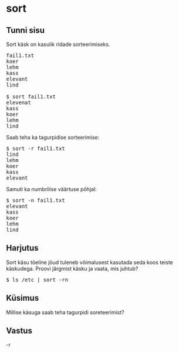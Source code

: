 # sort

## Tunni sisu

Sort käsk on kasulik ridade sorteerimiseks.

<pre>
fail1.txt
koer
lehm
kass
elevant
lind

$ sort fail1.txt
elevenat
kass
koer
lehm
lind
</pre>

Saab teha ka tagurpidise sorteerimise:

<pre>$ sort -r fail1.txt
lind
lehm
koer
kass
elevant
</pre>

Samuti ka numbrilise väärtuse põhjal:

<pre>$ sort -n fail1.txt
elevant
kass
koer
lehm
lind
</pre>

## Harjutus

Sort käsu tõeline jõud tuleneb võimalusest kasutada seda koos teiste käskudega. Proovi järgmist käsku ja vaata, mis juhtub?

<pre>$ ls /etc | sort -rn</pre>

## Küsimus

Millise käsuga saab teha tagurpidi soreteerimist?

## Vastus

-r
